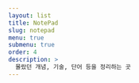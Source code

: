 ```yaml
---
layout: list
title: NotePad
slug: notepad
menu: true
submenu: true
order: 4
description: >
  몰랐던 개념, 기술, 단어 등을 정리하는 곳
---
```

